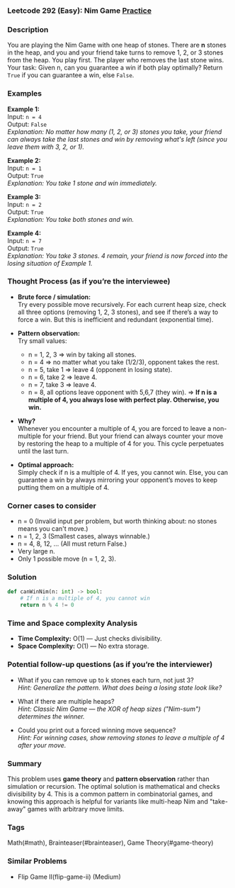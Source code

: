 ### Leetcode 292 (Easy): Nim Game [Practice](https://leetcode.com/problems/nim-game)

### Description  
You are playing the Nim Game with one heap of stones. There are **n** stones in the heap, and you and your friend take turns to remove 1, 2, or 3 stones from the heap. You play first. The player who removes the last stone wins. Your task: Given n, can you guarantee a win if both play optimally? Return `True` if you can guarantee a win, else `False`.

### Examples  

**Example 1:**  
Input: `n = 4`  
Output: `False`  
*Explanation: No matter how many (1, 2, or 3) stones you take, your friend can always take the last stones and win by removing what's left (since you leave them with 3, 2, or 1).*  

**Example 2:**  
Input: `n = 1`  
Output: `True`  
*Explanation: You take 1 stone and win immediately.*  

**Example 3:**  
Input: `n = 2`  
Output: `True`  
*Explanation: You take both stones and win.*  

**Example 4:**  
Input: `n = 7`  
Output: `True`  
*Explanation: You take 3 stones. 4 remain, your friend is now forced into the losing situation of Example 1.*


### Thought Process (as if you’re the interviewee)  

- **Brute force / simulation:**  
  Try every possible move recursively. For each current heap size, check all three options (removing 1, 2, 3 stones), and see if there’s a way to force a win. But this is inefficient and redundant (exponential time).

- **Pattern observation:**  
  Try small values:
  - n = 1, 2, 3 ⇒ win by taking all stones.
  - n = 4 ⇒ no matter what you take (1/2/3), opponent takes the rest.
  - n = 5, take 1 ⇒ leave 4 (opponent in losing state).
  - n = 6, take 2 ⇒ leave 4.
  - n = 7, take 3 ⇒ leave 4.
  - n = 8, all options leave opponent with 5,6,7 (they win).
  ⇒ **If n is a multiple of 4, you always lose with perfect play. Otherwise, you win.**

- **Why?**  
  Whenever you encounter a multiple of 4, you are forced to leave a non-multiple for your friend. But your friend can always counter your move by restoring the heap to a multiple of 4 for you. This cycle perpetuates until the last turn.

- **Optimal approach:**  
  Simply check if n is a multiple of 4. If yes, you cannot win. Else, you can guarantee a win by always mirroring your opponent’s moves to keep putting them on a multiple of 4.

### Corner cases to consider  
- n = 0 (Invalid input per problem, but worth thinking about: no stones means you can't move.)
- n = 1, 2, 3 (Smallest cases, always winnable.)
- n = 4, 8, 12, … (All must return False.)
- Very large n.
- Only 1 possible move (n = 1, 2, 3).

### Solution

```python
def canWinNim(n: int) -> bool:
    # If n is a multiple of 4, you cannot win
    return n % 4 != 0
```

### Time and Space complexity Analysis  

- **Time Complexity:** O(1) — Just checks divisibility.
- **Space Complexity:** O(1) — No extra storage.

### Potential follow-up questions (as if you’re the interviewer)  

- What if you can remove up to k stones each turn, not just 3?  
  *Hint: Generalize the pattern. What does being a losing state look like?*

- What if there are multiple heaps?  
  *Hint: Classic Nim Game — the XOR of heap sizes ("Nim-sum") determines the winner.*

- Could you print out a forced winning move sequence?  
  *Hint: For winning cases, show removing stones to leave a multiple of 4 after your move.*

### Summary
This problem uses **game theory** and **pattern observation** rather than simulation or recursion. The optimal solution is mathematical and checks divisibility by 4. This is a common pattern in combinatorial games, and knowing this approach is helpful for variants like multi-heap Nim and "take-away" games with arbitrary move limits.

### Tags
Math(#math), Brainteaser(#brainteaser), Game Theory(#game-theory)

### Similar Problems
- Flip Game II(flip-game-ii) (Medium)